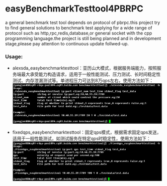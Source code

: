 easyBenchmarkTesttool4PBRPC
=======================

a general benchmark test tool depends on protocol of pbrpc.this project try to find general solutions to benchmark test applying for a wide range of protocol such as http,rpc,redis,database,or general socket with the cpp programming language.the project is still being planned and in development stage,please pay attention to continuous update follwed-up. 

### Usage:
* alexsda_easybenchmarktesttool：亚历山大模式，根据服务端能力，按照服务端最大承受能力构造请求，适用于一般性能测试、压力测试、长时间稳定性测试、内存泄漏测试等。单进程压力可达到8万qps左右，使用方法如下：    
![image](imgs/001.jpg)     

* fixedqps_easybenchmarktesttool：固定qps模式，根据需求固定qps发送，适用于一般性能测试，如测试服务在特定qps时稳定性，使用方法如下：        
![image](imgs/002.jpg)      




